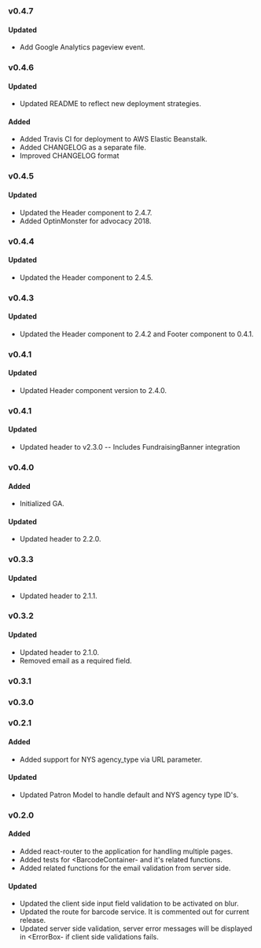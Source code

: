 ### v0.4.7
#### Updated
- Add Google Analytics pageview event.

### v0.4.6
#### Updated
- Updated README to reflect new deployment strategies.
#### Added
- Added Travis CI for deployment to AWS Elastic Beanstalk.
- Added CHANGELOG as a separate file.
- Improved CHANGELOG format

### v0.4.5
#### Updated
- Updated the Header component to 2.4.7.
- Added OptinMonster for advocacy 2018.

### v0.4.4
#### Updated
- Updated the Header component to 2.4.5.

### v0.4.3
#### Updated
- Updated the Header component to 2.4.2 and Footer component to 0.4.1.

### v0.4.1
#### Updated
- Updated Header component version to 2.4.0.

### v0.4.1
#### Updated
- Updated header to v2.3.0 -- Includes FundraisingBanner integration

### v0.4.0
#### Added
- Initialized GA.
#### Updated
- Updated header to 2.2.0.

### v0.3.3
#### Updated
- Updated header to 2.1.1.

### v0.3.2
#### Updated
- Updated header to 2.1.0.
- Removed email as a required field.

### v0.3.1

### v0.3.0

### v0.2.1
#### Added
- Added support for NYS agency_type via URL parameter.
#### Updated
- Updated Patron Model to handle default and NYS agency type ID's.

### v0.2.0
#### Added
- Added react-router to the application for handling multiple pages.
- Added tests for <BarcodeContainer- and it's related functions.
- Added related functions for the email validation from server side.
#### Updated
- Updated the client side input field validation to be activated on blur.
- Updated the route for barcode service. It is commented out for current release.
- Updated server side validation, server error messages will be displayed in <ErrorBox- if client side validations fails.
